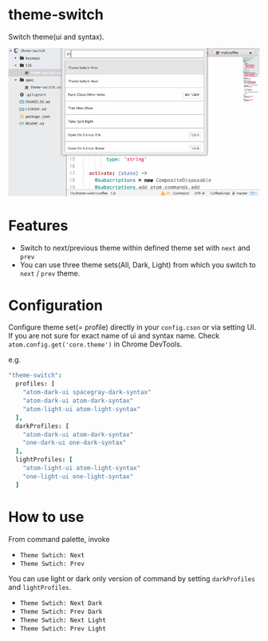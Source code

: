 # theme-switch

Switch theme(ui and syntax).

![gif](https://raw.githubusercontent.com/t9md/t9md/2391f495870160c16ee560e0ee5dc913f0df74d4/img/atom-theme-switch.gif)

# Features

* Switch to next/previous theme within defined theme set with `next` and `prev`
* You can use three theme sets(All, Dark, Light) from which you switch to `next` / `prev` theme.

# Configuration

Configure theme set(= profile) directly in your `config.cson` or via setting UI.  
If you are not sure for exact name of ui and syntax name.
Check `atom.config.get('core.theme')` in Chrome DevTools.

e.g.

```coffeescript
"theme-switch":
  profiles: [
    "atom-dark-ui spacegray-dark-syntax"
    "atom-dark-ui atom-dark-syntax"
    "atom-light-ui atom-light-syntax"
  ],
  darkProfiles: [
    "atom-dark-ui atom-dark-syntax"
    "one-dark-ui one-dark-syntax"
  ],
  lightProfiles: [
    "atom-light-ui atom-light-syntax"
    "one-light-ui one-light-syntax"
  ]
```

# How to use

From command palette, invoke
* `Theme Swtich: Next`
* `Theme Swtich: Prev`

You can use light or dark only version of command by setting `darkProfiles` and `lightProfiles`.

* `Theme Swtich: Next Dark`
* `Theme Swtich: Prev Dark`
* `Theme Swtich: Next Light`
* `Theme Swtich: Prev Light`
